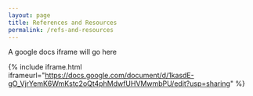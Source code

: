```yaml
---
layout: page
title: References and Resources
permalink: /refs-and-resources
---
```


A google docs iframe will go here

{% include iframe.html iframeurl="https://docs.google.com/document/d/1kasdE-gO_VjrYemK6WmKstc2oQt4phMdwfUHVMwmbPU/edit?usp=sharing" %}
